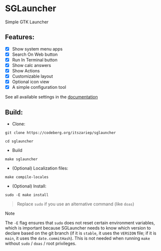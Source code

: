 # SGLauncher
Simple GTK Launcher

## Features:

- [x] Show system menu apps
- [x] Search On Web button
- [x] Run In Terminal button
- [x] Show calc answers
- [x] Show Actions
- [x] Customizable layout
- [x] Optional icon view
- [x] A simple configuration tool

 See all available settings in the [documentation](https://codeberg.org/ItsZariep/SGLauncher/wiki/Settings)

## Build:
- Clone:
```
git clone https://codeberg.org/itszariep/sglauncher
```
```
cd sglauncher
```
- Build
```
make sglauncher
```

- (Optional) Localization files:

```
make compile-locales
```
- (Optional) Install:

```
sudo -E make install
```
> Replace `sudo` if you use an alternative command (like `doas`)


> [!NOTE]  
> The `-E` flag ensures that `sudo` does not reset certain environment variables, which is important because SGLauncher needs to know which version to declare based on the git branch (if it is `stable`, it uses the `VERSION` file; if it is `main`, it uses the `date.commitHash`). This is not needed when running `make` without `sudo` / `doas` / root privileges.